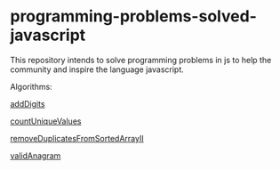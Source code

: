# programming-problems-solved-javascript

This repository intends to solve programming problems in js to help the community and inspire the language javascript.

Algorithms:

[addDigits](./addDigits/index.js)

[countUniqueValues](./countUniqueValues/index.js)

[removeDuplicatesFromSortedArrayII](./removeDuplicatesFromSortedArrayII/index.js)

[validAnagram](./validAnagram/index.js)
